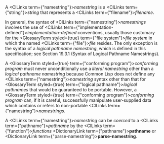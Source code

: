  



A <ClLinks  term={"namestring"}><i>namestring</i></ClLinks> is a <ClLinks  term={"string"}><i>string</i></ClLinks> that represents a <ClLinks  term={"filename"}><i>filename</i></ClLinks>. 



In general, the syntax of <ClLinks  term={"namestring"}><i>namestrings</i></ClLinks> involves the use of <ClLinks  term={"implementation-defined"}><i>implementation-defined</i></ClLinks> conventions, usually those customary for the <GlossaryTerm styled={true} term={"file system"}><i>file system</i></GlossaryTerm> in which the named <ClLinks  term={"file"}><i>file</i></ClLinks> resides. The only exception is the syntax of a *logical pathname namestring*, which is defined in this specification; see Section 19.3.1 (Syntax of Logical Pathname Namestrings). 



A <GlossaryTerm styled={true} term={"conforming program"}><i>conforming program</i></GlossaryTerm> must never unconditionally use a *literal namestring* other than a *logical pathname namestring* because Common Lisp does not define any <ClLinks  term={"namestring"}><i>namestring</i></ClLinks> syntax other than that for <GlossaryTerm styled={true} term={"logical pathname"}><i>logical pathnames</i></GlossaryTerm> that would be guaranteed to be portable. However, a <GlossaryTerm styled={true} term={"conforming program"}><i>conforming program</i></GlossaryTerm> can, if it is careful, successfully manipulate user-supplied data which contains or refers to non-portable <ClLinks  term={"namestring"}><i>namestrings</i></ClLinks>. 



A <ClLinks  term={"namestring"}><i>namestring</i></ClLinks> can be *coerced* to a <ClLinks  term={"pathname"}><i>pathname</i></ClLinks> by the <ClLinks  term={"function"}><i>functions</i></ClLinks> <DictionaryLink  term={"pathname"}><b>pathname</b></DictionaryLink> or <DictionaryLink  term={"parse-namestring"}><b>parse-namestring</b></DictionaryLink>.
 